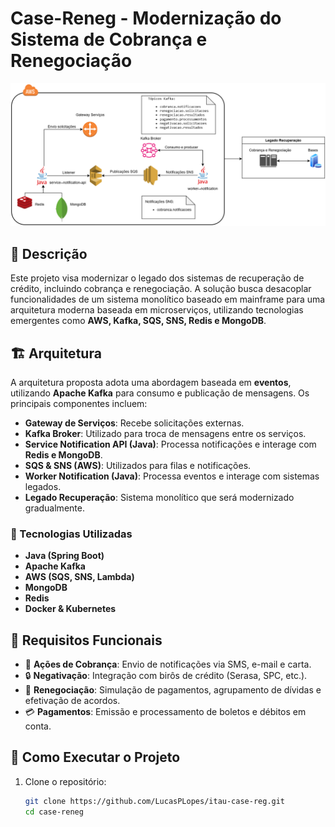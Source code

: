 # Case-Reneg - Modernização do Sistema de Cobrança e Renegociação

![Diagrama ](\diagrama.png)

## 📌 Descrição
Este projeto visa modernizar o legado dos sistemas de recuperação de crédito, incluindo cobrança e renegociação. A solução busca desacoplar funcionalidades de um sistema monolítico baseado em mainframe para uma arquitetura moderna baseada em microserviços, utilizando tecnologias emergentes como **AWS, Kafka, SQS, SNS, Redis e MongoDB**.

## 🏗 Arquitetura
A arquitetura proposta adota uma abordagem baseada em **eventos**, utilizando **Apache Kafka** para consumo e publicação de mensagens. Os principais componentes incluem:

- **Gateway de Serviços**: Recebe solicitações externas.
- **Kafka Broker**: Utilizado para troca de mensagens entre os serviços.
- **Service Notification API (Java)**: Processa notificações e interage com **Redis e MongoDB**.
- **SQS & SNS (AWS)**: Utilizados para filas e notificações.
- **Worker Notification (Java)**: Processa eventos e interage com sistemas legados.
- **Legado Recuperação**: Sistema monolítico que será modernizado gradualmente.

### 🔹 Tecnologias Utilizadas
- **Java (Spring Boot)**
- **Apache Kafka**
- **AWS (SQS, SNS, Lambda)**
- **MongoDB**
- **Redis**
- **Docker & Kubernetes**

## 📜 Requisitos Funcionais
- 📩 **Ações de Cobrança**: Envio de notificações via SMS, e-mail e carta.
- 🔒 **Negativação**: Integração com birôs de crédito (Serasa, SPC, etc.).
- 🔄 **Renegociação**: Simulação de pagamentos, agrupamento de dívidas e efetivação de acordos.
- 💳 **Pagamentos**: Emissão e processamento de boletos e débitos em conta.

## 🚀 Como Executar o Projeto
1. Clone o repositório:
   ```sh
   git clone https://github.com/LucasPLopes/itau-case-reg.git
   cd case-reneg
